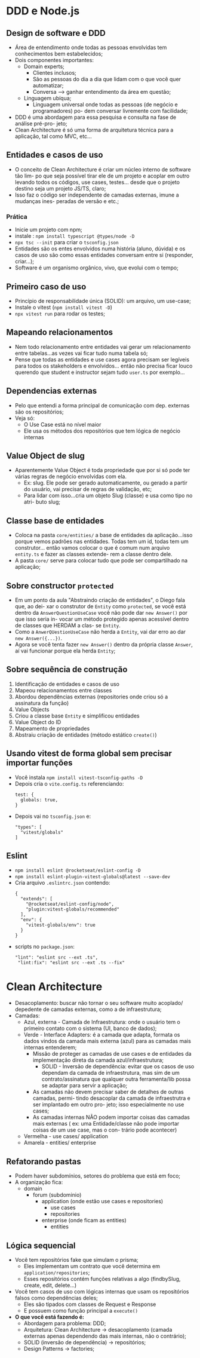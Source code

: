 # DDD e Node.js

## Design de software e DDD

- Área de entendimento onde todas as pessoas envolvidas tem conhecimentos bem
  estabelecidos;
- Dois componentes importantes:
  - Domain experts;
    - Clientes inclusos;
    - São as pessoas do dia a dia que lidam com o que você quer automatizar;
    - Conversa --> ganhar entendimento da área em questão;
  - Linguagem ubíqua;
    - Linguagem universal onde todas as pessoas (de negócio e programadores) po-
      dem conversar livremente com facilidade;
- DDD é uma abordagem para essa pesquisa e consulta na fase de análise pré-pro-
  jeto;
- Clean Architecture é só uma forma de arquitetura técnica para a aplicação, tal
  como MVC, etc...

## Entidades e casos de uso

- O conceito de Clean Architecture é criar um núcleo interno de software tão lim-
  po que seja possível tirar ele de um projeto e acoplar em outro levando todos os
  códigos, use cases, testes... desde que o projeto destino seja um projeto JS/TS,
  claro;
- Isso faz o código ser independente de camadas externas, imune a mudanças ines-
  peradas de versão e etc.;

### Prática

- Inicie um projeto com npm;
- instale : `npm install typescript @types/node -D`
- `npx tsc --init` para criar o `tsconfig.json`
- Entidades são os entes envolvidos numa história (aluno, dúvida) e os casos de
  uso são como essas entidades conversam entre si (responder, criar...);
- Software é um organismo orgânico, vivo, que evolui com o tempo;

## Primeiro caso de uso

- Princípio de responsabilidade única (SOLID): um arquivo, um use-case;
- Instale o vitest (`npm install vitest -D`)
- `npx vitest run` para rodar os testes;

## Mapeando relacionamentos

- Nem todo relacionamento entre entidades vai gerar um relacionamento entre
  tabelas...as vezes vai ficar tudo numa tabela só;
- Pense que todas as entidades e use cases agora precisam ser legíveis para 
  todos os stakeholders e envolvidos... então não precisa ficar louco querendo
  que student e instructor sejam tudo `user.ts` por exemplo...

## Dependencias externas

- Pelo que entendi a forma principal de comunicação com dep. externas são os
  repositórios;
- Veja só:
  - O Use Case está no nível maior
  - Ele usa os métodos dos repositórios que tem lógica de negócio internas

## Value Object de slug

- Aparentemente Value Object é toda propriedade que por si só pode ter várias 
  regras de negócio envolvidas com ela.
  - Ex: slug. Ele pode ser gerado automaticamente, ou gerado a partir do usuário,
    vai precisar de regras de validação, etc;
  - Para lidar com isso...cria um objeto Slug (classe) e usa como tipo no atri-
    buto slug;

## Classe base de entidades

- Coloca na pasta `core/entities/` a base de entidades da aplicação...isso porque
  vemos padrões nas entidades. Todas tem um id, todas tem um construtor... então
  vamos colocar o que é comum num arquivo `entity.ts` e fazer as classes extende-
  rem a classe dentro dele.
- A pasta `core/` serve para colocar tudo que pode ser compartilhado na aplicação;

## Sobre constructor `protected`

- Em um ponto da aula "Abstraindo criação de entidades", o Diego fala que, ao dei-
  xar o construtor de `Entity` como `protected`, se você está dentro da 
  `AnswerQuestionUseCase` você não pode dar `new Answer()` por que isso seria in-
  vocar um método protegido apenas acessível dentro de classes que HERDAM a clas-
  se `Entity`. 
- Como a `AnwerQUestionUseCase` não herda a `Entity`, vai dar erro ao dar 
  `new Answer({...})`. 
- Agora se você tenta fazer `new Answer()` dentro da própria classe `Answer`, aí
  vai funcionar porque ela herda `Entity`;

## Sobre sequência de construção

1. Identificação de entidades e casos de uso
2. Mapeou relacionamentos entre classes
3. Abordou dependências externas (repositories onde criou só a assinatura da função)
4. Value Objects
5. Criou a classe base `Entity` e simplificou entidades
6. Value Object do ID
7. Mapeamento de propriedades
8. Abstraiu criação de entidades (método estático `create()`)

## Usando vitest de forma global sem precisar importar funções

- Você instala `npm install vitest-tsconfig-paths -D`
- Depois cria o `vite.config.ts` referenciando:
  ```vim
  test: {
    globals: true,
  }
  ```
- Depois vai no `tsconfig.json` e:
  ```vim
  "types": [
    "vitest/globals"
  ]
  ```

## Eslint

- `npm install eslint @rocketseat/eslint-config -D`
- `npm install eslint-plugin-vitest-globals@latest --save-dev` 
- Cria arquivo `.eslintrc.json` contendo:
  ```vim
  {
    "extends": [
      "@rocketseat/eslint-config/node",
      "plugin:vitest-globals/recommended"
    ],
    "env": {
      "vitest-globals/env": true
    }
  }
  ```
- scripts no `package.json`:
  ```vim
  "lint": "eslint src --ext .ts",
   "lint:fix": "eslint src --ext .ts --fix"
  ```

# Clean Architecture

- Desacoplamento: buscar não tornar o seu software muito acoplado/ depedente
  de camadas externas, como a de infraestrutura;
- Camadas:
  - Azul, externa - Camada de Infraestrutura: onde o usuário tem o primeiro
    contato com o sistema (UI, banco de dados);
  - Verde - Interface Adapters: é a camada que adapta, formata os dados vindos
    da camada mais externa (azul) para as camadas mais internas entenderem;
    - Missão de proteger as camadas de use cases e de entidades da implementação
      direta da camada azul/infraestrutura;
      - SOLID - Inversão de dependência: evitar que os casos de uso dependam da
        camada de infraestrutura, mas sim de um contrato/assinatura que qualquer
        outra ferramenta/lib possa se adaptar para servir a aplicação;
    - As camadas não devem precisar saber de detalhes de outras camadas, permi-
      tindo desacoplar da camada de infraestrutra e ser implantado em outro pro-
      jeto; isso especialmente no use cases;
    - As camadas internas NÃO podem importar coisas das camadas mais externas (
      ex: uma Entidade/classe não pode importar coisas de um use case, mas o con-
      trário pode acontecer)
  - Vermelha - use cases/ application
  - Amarela - entities/ enterprise

## Refatorando pastas

- Podem haver subdomínios, setores do problema que está em foco;
- A organização fica:
  - domain
    - forum (subdominio)
      - application (onde estão use cases e repositories)
        - use cases
        - repositories
      - enterprise (onde ficam as entities)
        - entities

## Lógica sequencial

- Você tem repositórios fake que simulam o prisma;
  - Eles implementam um contrato que você determina em `application/repositories`;
  - Esses repositórios contém funções relativas a algo (findbySlug, create,
    edit, delete...)
- Você tem casos de uso com lógicas internas que usam os repositórios falsos
  como dependências deles;
  - Eles são tipados com classes de Request e Response
  - E possuem como função principal a `execute()`
- **O que você está fazendo é:**
  - Abordagem para problema: DDD;
  - Arquitetura: Clean Architecture -> desacoplamento (camada externas apenas
    dependendo das mais internas, não o contrário);
  - SOLID (inversão de dependência) -> repositórios;
  - Design Patterns -> factories;
